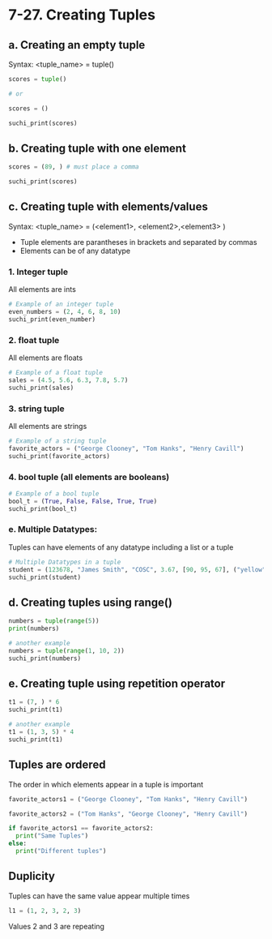 # 7-27. Creating Tuples

## a. Creating an empty tuple
Syntax: <tuple_name> = tuple()
```python
scores = tuple()

# or

scores = ()

suchi_print(scores)
```

## b. Creating tuple with one element

```python
scores = (89, ) # must place a comma

suchi_print(scores)
```

## c. Creating tuple with elements/values
Syntax: <tuple_name> = (\<element1\>, \<element2\>,\<element3\> )
- Tuple elements are parantheses in brackets and separated by commas
- Elements can be of any datatype

### 1. Integer tuple
All elements are ints

```python
# Example of an integer tuple
even_numbers = (2, 4, 6, 8, 10)
suchi_print(even_number) 
```


### 2. float tuple
All elements are floats
```python
# Example of a float tuple
sales = (4.5, 5.6, 6.3, 7.8, 5.7)
suchi_print(sales)
```

### 3. string tuple
All elements are strings
```python
# Example of a string tuple
favorite_actors = ("George Clooney", "Tom Hanks", "Henry Cavill")
suchi_print(favorite_actors)
```

### 4. bool tuple (all elements are booleans)
```python
# Example of a bool tuple
bool_t = (True, False, False, True, True)
suchi_print(bool_t)
```

### e. Multiple Datatypes:
Tuples can have elements of any datatype including a list or a tuple

```python
# Multiple Datatypes in a tuple
student = (123678, "James Smith", "COSC", 3.67, [90, 95, 67], ("yellow", "blue", "orange"))
suchi_print(student)
```

## d. Creating tuples using range()

```python
numbers = tuple(range(5))
print(numbers)

# another example
numbers = tuple(range(1, 10, 2))
suchi_print(numbers)
```

## e. Creating tuple using repetition operator

```python
t1 = (7, ) * 6
suchi_print(t1)

# another example
t1 = (1, 3, 5) * 4
suchi_print(t1)
```

## Tuples are ordered

The order in which elements appear in a tuple is important

```python
favorite_actors1 = ("George Clooney", "Tom Hanks", "Henry Cavill")

favorite_actors2 = ("Tom Hanks", "George Clooney", "Henry Cavill")

if favorite_actors1 == favorite_actors2:
  print("Same Tuples")
else:
  print("Different tuples")
```

## Duplicity

Tuples can have the same value appear multiple times

```python
l1 = (1, 2, 3, 2, 3)

```
Values 2 and 3 are repeating
